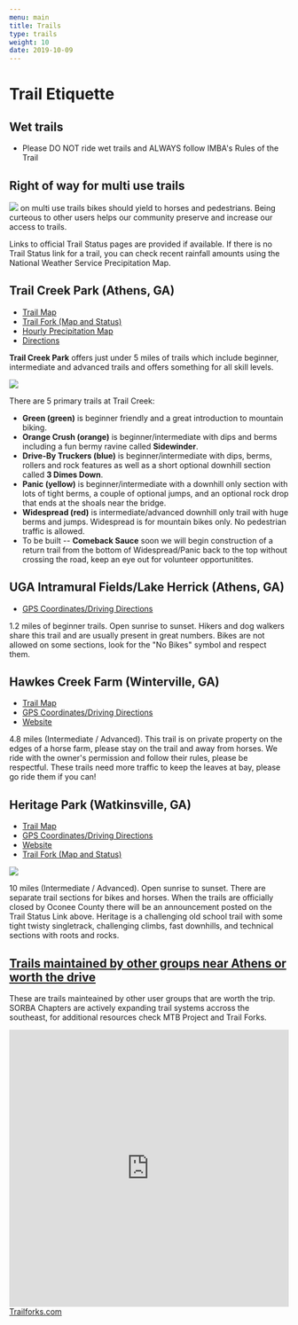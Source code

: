 ```yaml
---
menu: main
title: Trails
type: trails
weight: 10
date: 2019-10-09
---
```


# Trail Etiquette

## Wet trails

+ Please DO NOT ride wet trails and ALWAYS follow IMBA's Rules of the Trail

## Right of way for multi use trails
![](../images/yield-trail-sign-tempe.png) on multi use trails bikes should yield to horses and pedestrians. Being curteous to other users helps our community preserve and increase our access to trails.

Links to official Trail Status pages are provided if available. If there is no Trail Status link for a trail, you can check recent rainfall amounts using the National Weather Service Precipitation Map.

## Trail Creek Park (Athens, GA) 
+ [Trail Map](https://drive.google.com/file/d/0Bw-7LsEhsXR8N0UtQTRLdUZmVVE/view?pli=1)
+ [Trail Fork (Map and Status)](https://www.trailforks.com/region/trail-creek-park-21762/)
+ [Hourly Precipitation Map](https://water.weather.gov/precip/index.php?lat=33.9666784496&location_name=CONUS_%20_Puerto_Rico&location_type=us&lon=-83.3575318762&precip_layer=0.75&product=observed&recent_type=yesterday&rfc_layer=-1&state_layer=-1&hsa_layer=-1&county_layer=-1&time_frame=1day&time_type=recent&units=eng&zoom=15&domain=current)
+ [Directions](https://www.google.com/maps/dir//33.9676497,-83.3553771/@33.9668267,-83.3588855,17z)

**Trail Creek Park** offers just under 5 miles of trails which include beginner, intermediate and advanced trails and offers something for all skill levels.

![](../images/trail_creek_map.jpg)

There are 5 primary trails at Trail Creek:

+ **Green (green)** is beginner friendly and a great introduction to mountain biking.
+ **Orange Crush (orange)** is beginner/intermediate with dips and berms including a fun bermy ravine called **Sidewinder**.
+ **Drive-By Truckers (blue)** is beginner/intermediate with dips, berms, rollers and rock features as well as a short optional downhill section called **3 Dimes Down**. 
+ **Panic (yellow)** is beginner/intermediate with a downhill only section with lots of tight berms, a couple of optional jumps, and an optional rock drop that ends at the shoals near the bridge. 
+ **Widespread (red)** is intermediate/advanced downhill only trail with huge berms and jumps. Widespread is for mountain bikes only.  No pedestrian traffic is allowed.
+ To be built -- **Comeback Sauce** soon we will begin construction of a return trail from the bottom of Widespread/Panic back to the top without crossing the road, keep an eye out for volunteer opportunitites.
  
## UGA Intramural Fields/Lake Herrick (Athens, GA) 

+ [GPS Coordinates/Driving Directions](https://www.google.com/maps/place/33%C2%B055'41.7%22N+83%C2%B022'34.3%22W/@33.928239,-83.3783787,17z/data=!3m1!4b1!4m5!3m4!1s0x0:0x0!8m2!3d33.928239!4d-83.37619?hl=en)

1.2 miles of beginner trails.  Open sunrise to sunset.  Hikers and dog walkers share this trail and are usually present in great numbers.  Bikes are not allowed on some sections, look for the "No Bikes" symbol and respect them.

## Hawkes Creek Farm (Winterville, GA)

+ [Trail Map](https://drive.google.com/file/d/1ZUz817ZOQIvA1hdKX4U_8H_GXrYOdRh3/view)
+ [GPS Coordinates/Driving Directions](https://www.google.com/maps/place/33%C2%B057'24.9%22N+83%C2%B012'33.3%22W/@33.956914,-83.2114467,17z/data=!3m1!4b1!4m5!3m4!1s0x0:0x0!8m2!3d33.956914!4d-83.209258?hl=en)
+ [Website](http://www.hawkescreekfarm.com/site/bikes-at-hawkes-creek-farm/the-trails)

4.8 miles (Intermediate / Advanced). This trail is on private property on the edges of a horse farm, please stay on the trail and away from horses. We ride with the owner's permission and follow their rules, please be respectful. These trails need more traffic to keep the leaves at bay, please go ride them if you can!

## Heritage Park (Watkinsville, GA)

+ [Trail Map](http://www.oconeecounty.com/DocumentCenter/View/537)
+ [GPS Coordinates/Driving Directions](http://maps.google.com/maps?q=33.759125,-83.436747&hl=en&sll=33.759495,-83.436184&sspn=0.002743,0.00368&vpsrc=0&t=m&z=13)
+ [Website](http://www.oconeecounty.com/Facilities/Facility/Details/Heritage-Park-8)
+ [Trail Fork (Map and Status)](https://www.trailforks.com/region/heritage-park-1517182130/)

![](../images/heritage_park_map.jpg)

10 miles (Intermediate / Advanced). Open sunrise to sunset. There are separate trail sections for bikes and horses.  When the trails are officially closed by Oconee County there will be an announcement posted on the Trail Status Link above.  Heritage is a challenging old school trail with some tight twisty singletrack, challenging climbs, fast downhills, and technical sections with roots and rocks.

## [Trails maintained by other groups near Athens or worth the drive](/trails/)

These are trails mainteained by other user groups that are worth the trip. SORBA Chapters are actively expanding trail systems accross the southeast, for additional resources check MTB Project and Trail Forks.

<!-- BEGIN MTB Project -->
<iframe style="width:100%; max-width:1200px; height:500px;" frameborder="0" scrolling="no" src="https://www.mtbproject.com/widget/map?favs=1&location=fixed&x=-9281486&y=4103408&z=7&h=500"></iframe>
<!-- END MTB Project -->

<!-- TRAILFORKS WIDGET START -->
<div class="TrailforksWidgetMap" data-w="800px" data-h="500px" data-rid="1" data-activitytype="1" data-maptype="trailforks" data-trailstyle="difficulty" data-controls="1" data-list="0" data-dml="1" data-layers="labels,poi,polygon,directory,region" data-z="" data-lat="" data-lon="" data-hideunsanctioned="0"></div>
<a href="https://www.trailforks.com/">Trailforks.com</a>

<script type="text/javascript">
var script = document.createElement("script"); script.setAttribute("src", "https://es.pinkbike.org/ttl-86400/sprt/j/trailforks/widget.js"); document.getElementsByTagName("head")[0].appendChild(script); var widgetCheck = false;
</script>
<!-- TRAILFORKS WIDGET END -->

